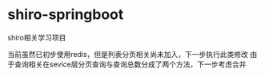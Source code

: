 # shiro-springboot
shiro相关学习项目

当前虽然已初步使用redis，但是列表分页相关尚未加入，下一步执行此类修改
由于查询相关在sevice层分页查询与查询总数分成了两个方法，下一步考虑合并
